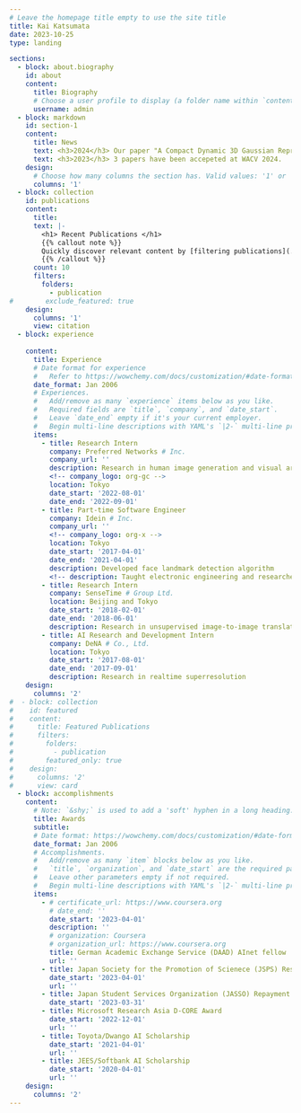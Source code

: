 ```yaml
---
# Leave the homepage title empty to use the site title
title: Kai Katsumata
date: 2023-10-25
type: landing

sections:
  - block: about.biography
    id: about
    content:
      title: Biography
      # Choose a user profile to display (a folder name within `content/authors/`)
      username: admin
  - block: markdown
    id: section-1
    content:
      title: News
	  text: <h3>2024</h3> Our paper "A Compact Dynamic 3D Gaussian Representation for Real-Time Dynamic View Synthesis" have been accepted at ECCV 2024. <br> I will attend [International Computer Vision Summer School 2024](https://iplab.dmi.unict.it/icvss2024/). 
      text: <h3>2023</h3> 3 papers have been accepeted at WACV 2024.
    design:
      # Choose how many columns the section has. Valid values: '1' or '2'.
      columns: '1'
  - block: collection
    id: publications
    content:
      title: 
      text: |-
        <h1> Recent Publications </h1>
        {{% callout note %}}
        Quickly discover relevant content by [filtering publications](./publication/).
        {{% /callout %}}
      count: 10
      filters:
        folders:
          - publication
#        exclude_featured: true
    design:
      columns: '1'
      view: citation
  - block: experience
    
    content:
      title: Experience
      # Date format for experience
      #   Refer to https://wowchemy.com/docs/customization/#date-format
      date_format: Jan 2006
      # Experiences.
      #   Add/remove as many `experience` items below as you like.
      #   Required fields are `title`, `company`, and `date_start`.
      #   Leave `date_end` empty if it's your current employer.
      #   Begin multi-line descriptions with YAML's `|2-` multi-line prefix.
      items:
        - title: Research Intern
          company: Preferred Networks # Inc.
          company_url: ''
          description: Research in human image generation and visual artifact removal.
          <!-- company_logo: org-gc -->
          location: Tokyo
          date_start: '2022-08-01'
          date_end: '2022-09-01'
        - title: Part-time Software Engineer
          company: Idein # Inc.
          company_url: ''
          <!-- company_logo: org-x -->
          location: Tokyo
          date_start: '2017-04-01'
          date_end: '2021-04-01'
          description: Developed face landmark detection algorithm
          <!-- description: Taught electronic engineering and researched semiconductor physics. -->
        - title: Research Intern
          company: SenseTime # Group Ltd.
          location: Beijing and Tokyo
          date_start: '2018-02-01'
          date_end: '2018-06-01'
          description: Research in unsupervised image-to-image translation for data augmentation
        - title: AI Research and Development Intern
          company: DeNA # Co., Ltd.
          location: Tokyo
          date_start: '2017-08-01'
          date_end: '2017-09-01'
          description: Research in realtime superresolution
    design:
      columns: '2'
#  - block: collection
#    id: featured
#    content:
#      title: Featured Publications
#      filters:
#        folders:
#          - publication
#        featured_only: true
#    design:
#      columns: '2'
#      view: card
  - block: accomplishments
    content:
      # Note: `&shy;` is used to add a 'soft' hyphen in a long heading.
      title: Awards
      subtitle:
      # Date format: https://wowchemy.com/docs/customization/#date-format
      date_format: Jan 2006
      # Accomplishments.
      #   Add/remove as many `item` blocks below as you like.
      #   `title`, `organization`, and `date_start` are the required parameters.
      #   Leave other parameters empty if not required.
      #   Begin multi-line descriptions with YAML's `|2-` multi-line prefix.
      items:
        - # certificate_url: https://www.coursera.org
          # date_end: ''
          date_start: '2023-04-01'
          description: ''
          # organization: Coursera
          # organization_url: https://www.coursera.org
          title: German Academic Exchange Service (DAAD) AInet fellow
          url: ''
        - title: Japan Society for the Promotion of Scienece (JSPS) Research Fellowship for Young Scientists (DC2)
          date_start: '2023-04-01'
          url: ''
        - title: Japan Student Services Organization (JASSO) Repayment Exemption for Students with Excellent Grades --FY2022--, Type I (interest-free) scholarship (Exemption of all of loan)
          date_start: '2023-03-31'
        - title: Microsoft Research Asia D-CORE Award
          date_start: '2022-12-01'
          url: ''
        - title: Toyota/Dwango AI Scholarship
          date_start: '2021-04-01'
          url: ''
        - title: JEES/Softbank AI Scholarship
          date_start: '2020-04-01'
          url: ''
    design:
      columns: '2'
---
```


